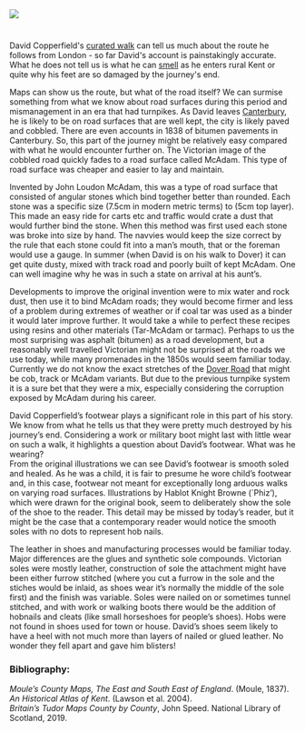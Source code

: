 <html><head></head><body><a href="https://dev.visual-essays.app"><img src="https://dev-visual-essays.netlify.app/images/ve-button.png"/></a> 
<param author="Elizabeth Waterman-Scrase" banner="/images/banners/19c.jpg" layout="vtl" title="Leather and dust: David Copperfield’s shoes and the Dover Road" ve-config=""/>

<param aliases="Canterbury" eid="Q29303" ve-entity=""/>
<param aliases="Dover road" eid="Q5303515" ve-entity=""/>

<param center="Q729006" ve-map="" zoom="12"/>
<param active="true" data-map-layer="" mapwarper-id="45555" title="Kent 1904" type="mapwarper"/>
       
<!-- Historical map layers --> 
<param active="" mapwarper="" mapwarper-id="38872" title="Kent 1820" ve-map-layer=""/> <param mapwarper="" mapwarper-id="44832" title="Kent Topo Survey 1860" ve-map-layer=""/> <param mapwarper="" mapwarper-id="37387" title="Kent 1808" ve-map-layer=""/> <param mapwarper="" mapwarper-id="45555" title="Kent 1904" ve-map-layer=""/>

#

David Copperfield's [curated walk](David_Copperfield_Curated_walk) can tell us much about the route he follows from London - so far David's account is painstakingly accurate. What he does not tell us is what he can [smell](https://vimeo.com/408543370/5eccb2722a) as he enters rural Kent or quite why his feet are so damaged by the journey's end. 
<param active="" eid="dickens:dover-road" geojson="" title="Dover Road" url="/geojson/david-copperfield-dover-road.json" ve-map-layer=""/>

Maps can show us the route, but what of the road itself? We can surmise something from what we know about road surfaces during this period and mismanagement in an era that had turnpikes. As David leaves [Canterbury](/dickens/david-copperfield-curated-walk), he is likely to be on road surfaces that are well kept, the city is likely paved and cobbled. There are even accounts in 1838 of bitumen pavements in Canterbury. So, this part of the journey might be relatively easy compared with what he would encounter further on. The Victorian image of the cobbled road quickly fades to a road surface called McAdam. This type of road surface was cheaper and easier to lay and maintain. 
<param manifest="https://iiif.juncture-digital.org/wc:David_reaches_Canterbury%2C_from_David_Copperfield_art_by_Frank_Reynolds.jpg/manifest.json" ve-image-v2/>
<param manifest="https://iiif.juncture-digital.org/wc:Canterbury%2C_Mercery_Lane.jpg/manifest.json" ve-image-v2/>

Invented by John Loudon McAdam, this was a type of road surface that consisted of angular stones which bind together better than rounded. Each stone was a specific size (7.5cm in modern metric terms) to (5cm top layer). This made an easy ride for carts etc and traffic would crate a dust that would further bind the stone. When this method was first used each stone was broke into size by hand. The navvies would keep the size correct by the rule that each stone could fit into a man’s mouth, that or the foreman would use a gauge. In summer (when David is on his walk to Dover) it can get quite dusty, mixed with track road and poorly built of kept McAdam. One can well imagine why he was in such a state on arrival at his aunt’s. 
<param manifest="https://iiif.juncture-digital.org/wc:John_Macadam_%281827%E2%80%931865%29.jpg/manifest.json" ve-image-v2/>
<param center="Q179224" ve-map="" zoom="11"/>

Developments to improve the original invention were to mix water and rock dust, then use it to bind McAdam roads; they would become firmer and less of a problem during extremes of weather or if coal tar was used as a binder it would later improve further. It would take a while to perfect these recipes using resins and other materials (Tar-McAdam or tarmac). Perhaps to us the most surprising was asphalt (bitumen) as a road development, but a reasonably well travelled Victorian might not be surprised at the roads we use today, while many promenades in the 1850s would seem familiar today. Currently we do not know the exact stretches of the [Dover Road](/dickens/david-copperfield-dover-road) that might be cob, track or McAdam variants. But due to the previous turnpike system it is a sure bet that they were a mix, especially considering the corruption exposed by McAdam during his career. 
<param manifest="https://iiif.juncture-digital.org/wc:The_Dover_road_%28Page_85%29_BHL25262433.jpg/manifest.json" ve-image-v2/>

David Copperfield’s footwear plays a significant role in this part of his story. We know from what he tells us that they were pretty much destroyed by his journey’s end. Considering a work or military boot might last with little wear on such a walk, it highlights a question about David’s footwear. What was he wearing?    
From the original illustrations we can see David’s footwear is smooth soled and healed. As he was a child, it is fair to presume he wore child’s footwear and, in this case, footwear not meant for exceptionally long arduous walks on varying road surfaces. Illustrations by Hablot Knight Browne (`Phiz’), which were drawn for the original book, seem to deliberately show the sole of the shoe to the reader. This detail may be missed by today’s reader, but it might be the case that a contemporary reader would notice the smooth soles with no dots to represent hob nails. 
<param manifest="https://iiif.juncture-digital.org/gh:kent-map/images/dickens/DCshoeswaiter.jpg/manifest.json" ve-image-v2/>

The leather in shoes and manufacturing processes would be familiar today. Major differences are the glues and synthetic sole compounds. Victorian soles were mostly leather, construction of sole the attachment might have been either furrow stitched (where you cut a furrow in the sole and the stiches would be inlaid, as shoes wear it’s normally the middle of the sole first) and the finish was variable. Soles were nailed on or sometimes tunnel stitched, and with work or walking boots there would be the addition of hobnails and cleats (like small horseshoes for people’s shoes). Hobs were not found in shoes used for town or house. David’s shoes seem likely to have a heel with not much more than layers of nailed or glued leather. No wonder they fell apart and gave him blisters!
<param manifest="https://iiif.juncture-digital.org/gh:kent-map/images/dickens/DCaunt.jpg/manifest.json" ve-image-v2/>

### Bibliography:

_Moule’s County Maps, The East and South East of England_. (Moule, 1837).   
_An Historical Atlas of Kent_. (Lawson et al. 2004).   
_Britain’s Tudor Maps County by County_, John Speed. National Library of Scotland, 2019.   
</body></html>
